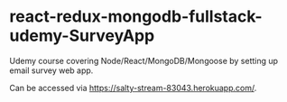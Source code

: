 # react-redux-mongodb-fullstack-udemy-SurveyApp

Udemy course covering Node/React/MongoDB/Mongoose by setting up email survey web app.

Can be accessed via https://salty-stream-83043.herokuapp.com/.

